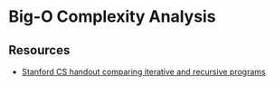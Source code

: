 # Big-O Complexity Analysis

## Resources
- [Stanford CS handout comparing iterative and recursive programs](https://web.stanford.edu/class/archive/cs/cs106b/cs106b.1176/handouts/midterm/5-BigO.pdf)
